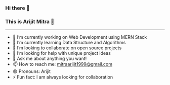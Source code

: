 ### Hi there 👋
### This is Arijit Mitra 🤝
________________________________________________________________

- 🔭 I’m currently working on Web Development using MERN Stack
- 🌱 I’m currently learning Data Structure and Algorithms
- 👯 I’m looking to collaborate on open source projects
- 🤔 I’m looking for help with unique project ideas
- 💬 Ask me about anything you want!
- 📫 How to reach me: mitraarijit1999@gmail.com
- 😄 Pronouns: Arijit
- ⚡ Fun fact: I am always looking for collaboration

